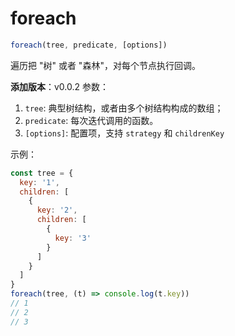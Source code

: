 # foreach

```js
foreach(tree, predicate, [options])
```

遍历把 "树" 或者 "森林"，对每个节点执行回调。

**添加版本**：v0.0.2
<ClientOnly>
  <demo-foreach />
</ClientOnly>
参数：

1. `tree`: 典型树结构，或者由多个树结构构成的数组；
2. `predicate`: 每次迭代调用的函数。
3. `[options]`: 配置项，支持 `strategy` 和 `childrenKey`

示例：

```js
const tree = {
  key: '1',
  children: [
    {
      key: '2',
      children: [
        {
          key: '3'
        }
      ]
    }
  ]
}
foreach(tree, (t) => console.log(t.key))
// 1
// 2
// 3
```
